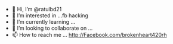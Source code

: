 - 👋 Hi, I’m @ratulbd21
- 👀 I’m interested in ...fb hacking
- 🌱 I’m currently learning ...
- 💞️ I’m looking to collaborate on ...
- 📫 How to reach me ...
http://Facebook.com/brokenheart420rh

<!---
ratulbd21/ratulbd21 is a ✨ special ✨ repository because its `README.md` (this file) appears on your GitHub profile.
You can click the Preview link to take a look at your changes.
--->
